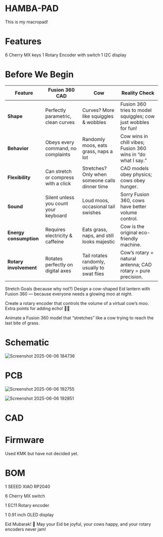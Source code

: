 # HAMBA-PAD
This is my macropad!
# Features
 6 Cherry MX keys 1 Rotary Encoder with switch 1 I2C display

# Before We Begin

| Feature                | Fusion 360 CAD                        | Cow                                            | Reality Check                                                  |
| ---------------------- | ------------------------------------- | ---------------------------------------------- | -------------------------------------------------------------- |
| **Shape**              | Perfectly parametric, clean curves    | Curves? More like squiggles & wobbles          | Fusion 360 tries to model squiggles; cow just wobbles for fun! |
| **Behavior**           | Obeys every command, no complaints    | Randomly moos, eats grass, naps a lot          | Cow wins in chill vibes; Fusion 360 wins in “do what I say.”   |
| **Flexibility**        | Can stretch or compress with a click  | Stretches? Only when someone calls dinner time | CAD models obey physics; cows obey hunger.                     |
| **Sound**              | Silent unless you count your keyboard | Loud moos, occasional tail swishes             | Sorry Fusion 360, cows have better volume control.             |
| **Energy consumption** | Requires electricity & caffeine       | Eats grass, naps, and still looks majestic     | Cow is the original eco-friendly machine.                      |
| **Rotary involvement** | Rotates perfectly on digital axes     | Tail rotates randomly, usually to swat flies   | Cow’s rotary = natural antenna; CAD rotary = pure precision.   |

Stretch Goals (because why not?)
Design a cow-shaped Eid lantern with Fusion 360 — because everyone needs a glowing moo at night.

Create a rotary encoder that controls the volume of a virtual cow’s moo. Extra points for adding echo! 🐄🎶

Animate a Fusion 360 model that “stretches” like a cow trying to reach the last bite of grass.

# Schematic

![Screenshot 2025-06-06 184736](https://github.com/user-attachments/assets/e49e8ef3-ae7d-47f0-9dd1-d73309c9e7b9)


# PCB

![Screenshot 2025-06-06 192755](https://github.com/user-attachments/assets/45a217e6-0bee-4643-a977-a90c6a56a93c)

![Screenshot 2025-06-06 192851](https://github.com/user-attachments/assets/9de5bcf1-1181-452d-bbc1-d43c73a09f3e)

# CAD

# Firmware
Used KMK but have not decided yet.

# BOM
1 SEEED XIAO RP2040

6 Cherry MX switch

1 EC11 Rotary encoder

1 0.91 inch OLED display

Eid Mubarak! 🎉
May your Eid be joyful, your cows happy, and your rotary encoders never jam!


